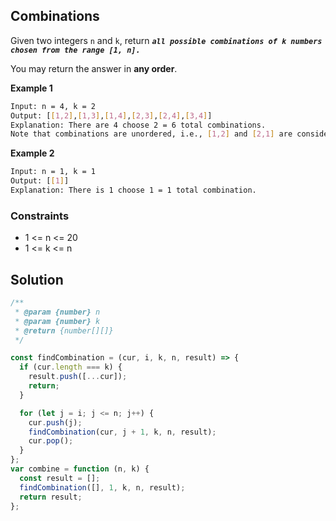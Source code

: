 ## Combinations

Given two integers `n` and `k`, return **_`all possible combinations of k numbers chosen from the range [1, n].`_**

You may return the answer in **any order**.

**Example 1**

```bash
Input: n = 4, k = 2
Output: [[1,2],[1,3],[1,4],[2,3],[2,4],[3,4]]
Explanation: There are 4 choose 2 = 6 total combinations.
Note that combinations are unordered, i.e., [1,2] and [2,1] are considered to be the same combination.
```

**Example 2**

```bash
Input: n = 1, k = 1
Output: [[1]]
Explanation: There is 1 choose 1 = 1 total combination.
```

### Constraints

- 1 <= n <= 20
- 1 <= k <= n

## Solution

```javascript
/**
 * @param {number} n
 * @param {number} k
 * @return {number[][]}
 */

const findCombination = (cur, i, k, n, result) => {
  if (cur.length === k) {
    result.push([...cur]);
    return;
  }

  for (let j = i; j <= n; j++) {
    cur.push(j);
    findCombination(cur, j + 1, k, n, result);
    cur.pop();
  }
};
var combine = function (n, k) {
  const result = [];
  findCombination([], 1, k, n, result);
  return result;
};
```
